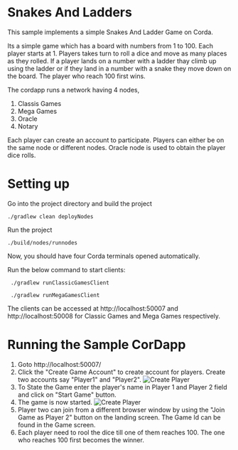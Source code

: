 # Snakes And Ladders

This sample implements a simple Snakes And Ladder Game on Corda.

Its a simple game which has a board with numbers from 1 to 100. Each player starts at 1. 
Players takes turn to roll a dice and move as many places as they rolled. If a player lands on a number 
with a ladder thay climb up using the ladder or if they land in a number with a snake they move down on the board.
The player who reach 100 first wins.

The cordapp runs  a network having 4 nodes, 
1. Classis Games
2. Mega Games
3. Oracle
4. Notary

Each player can create an account to participate. Players can either be on the same node or different nodes. 
Oracle node is used to obtain the player dice rolls.

# Setting up
Go into the project directory and build the project
```
./gradlew clean deployNodes
```
Run the project
```
./build/nodes/runnodes
```

Now, you should have four Corda terminals opened automatically.

Run the below command to start clients:

``` ./gradlew runClassicGamesClient```

``` ./gradlew runMegaGamesClient```

The clients can be accessed at http://localhost:50007 and http://localhost:50008 for Classic Games and Mega Games respectively.

# Running the Sample CorDapp

1. Goto http://localhost:50007/
2. Click the "Create Game Account" to create account for players. Create two accounts say "Player1" and "Player2".
    ![Create Player](./snaps/Create_Player.png)
3. To State the Game enter the player's name in Player 1 and Player 2 field and click on "Start Game" button.
4. The game is now started.
    ![Create Player](./snaps/game.png)
5. Player two can join from a different browser window by using the "Join Game as Player 2" button on the landing screen.
   The Game Id can be found in the Game screen.
6. Each player need to rool the dice till one of them reaches 100. The one who reaches 100 first becomes the winner.   




